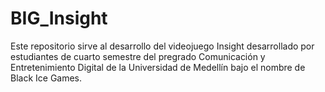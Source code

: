 # BIG_Insight
Este repositorio sirve al desarrollo del videojuego Insight desarrollado por estudiantes de cuarto semestre del pregrado Comunicación y Entretenimiento Digital de la Universidad de Medellín bajo el nombre de Black Ice Games.
